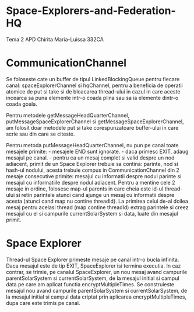 # Space-Explorers-and-Federation-HQ
Tema 2 APD
Chirita Maria-Luissa 332CA

# CommunicationChannel
  Se foloseste cate un buffer de tipul LinkedBlockingQueue<Message> pentru
  fiecare canal: spaceExplorerChannel si hqChannel, pentru a beneficia de
  operatii atomice de put si take si de bloacarea thread-ului in cazul in
  care aceste incearca sa puna elemente intr-o coada plina sau sa ia elemente
  dintr-o coada goala.

  Pentru metodele getMessageHeadQuarterChannel, putMessageSpaceExplorerChannel
  si getMessageSpaceExplorerChannel, am folosit doar metodele put si take
  corespunzatoare buffer-ului in care scrie sau din care se citeste.

  Pentru metoda putMessageHeadQuarterChannel, nu pun pe canal toate mesajele
  primite:
    - mesajele END sunt ignorate.
    - daca primesc EXIT, adaug mesajul pe canal.
    - pentru ca un mesaj complet si valid despre un nod adiacent, primit de
     un Space Explorer trebuie sa contina: parinte, nod si hash-ul nodului,
     acesta trebuie compus in CommunicationChannel din 2 mesaje	consecutive
     primite: mesajul cu informatii despre nodul parinte si mesajul cu
     informatiile despre nodul adiacent. Pentru a mentine cele 2 mesaje in
     ordine, folosesc map-ul parents in care cheia este id-ul thread-ului
     si retin parintele atunci cand ajunge un mesaj cu informatii despre
     acesta (atunci cand map nu contine threadId). La primirea celui de-al
     doilea mesaj pentru acelasi thread (map contine threadId) extrag
     parintele si creez mesajul cu el si campurile currentSolarSystem si
     data, luate din mesajul primit. 

# Space Explorer
  Thread-ul Space Explorer primeste mesaje pe canal intr-o bucla infinita.
  Daca mesajul este de tip EXIT, SpaceExplorer isi termina executia. In caz
  contrar, se trimie, pe canalul SpaceExplorer, un nou mesaj avand campurile
  parentSolarSystem si currentSolarSystem, de la mesajul initial si campul
  data pe care am aplicat functia encryptMultipleTimes.
  Se construieste mesajul nou avand campurile parentSolarSystem si
  currentSolarSystem, de la mesajul initial si campul data criptat prin
  aplicarea encryptMultipleTimes, dupa care este trimis pe canal.
